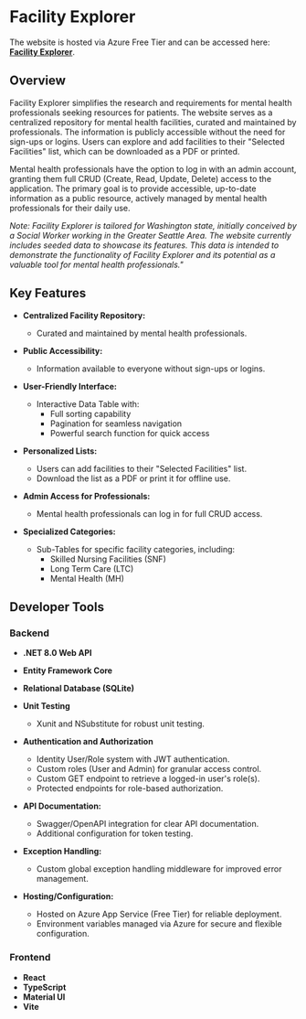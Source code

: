 # Facility Explorer

The website is hosted via Azure Free Tier and can be accessed here: <b>[Facility Explorer](https://facilityexplorer.azurewebsites.net/)</b>.

## Overview

Facility Explorer simplifies the research and requirements for mental health professionals seeking resources for patients. The website serves as a centralized repository for mental health facilities, curated and maintained by professionals. The information is publicly accessible without the need for sign-ups or logins. Users can explore and add facilities to their "Selected Facilities" list, which can be downloaded as a PDF or printed.

Mental health professionals have the option to log in with an admin account, granting them full CRUD (Create, Read, Update, Delete) access to the application. The primary goal is to provide accessible, up-to-date information as a public resource, actively managed by mental health professionals for their daily use.

_Note: Facility Explorer is tailored for Washington state, initially conceived by a Social Worker working in the Greater Seattle Area. The website currently includes seeded data to showcase its features. This data is intended to demonstrate the functionality of Facility Explorer and its potential as a valuable tool for mental health professionals."_

## Key Features

- **Centralized Facility Repository:**

  - Curated and maintained by mental health professionals.

- **Public Accessibility:**

  - Information available to everyone without sign-ups or logins.

- **User-Friendly Interface:**

  - Interactive Data Table with:
    - Full sorting capability
    - Pagination for seamless navigation
    - Powerful search function for quick access

- **Personalized Lists:**

  - Users can add facilities to their "Selected Facilities" list.
  - Download the list as a PDF or print it for offline use.

- **Admin Access for Professionals:**

  - Mental health professionals can log in for full CRUD access.

- **Specialized Categories:**
  - Sub-Tables for specific facility categories, including:
    - Skilled Nursing Facilities (SNF)
    - Long Term Care (LTC)
    - Mental Health (MH)

## Developer Tools

### Backend

- **.NET 8.0 Web API**
- **Entity Framework Core**
- **Relational Database (SQLite)**
- **Unit Testing**

  - Xunit and NSubstitute for robust unit testing.

- **Authentication and Authorization**

  - Identity User/Role system with JWT authentication.
  - Custom roles (User and Admin) for granular access control.
  - Custom GET endpoint to retrieve a logged-in user's role(s).
  - Protected endpoints for role-based authorization.

- **API Documentation:**

  - Swagger/OpenAPI integration for clear API documentation.
  - Additional configuration for token testing.

- **Exception Handling:**

  - Custom global exception handling middleware for improved error management.

- **Hosting/Configuration:**

  - Hosted on Azure App Service (Free Tier) for reliable deployment.
  - Environment variables managed via Azure for secure and flexible configuration.

### Frontend

- **React**
- **TypeScript**
- **Material UI**
- **Vite**
